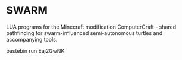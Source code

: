 SWARM
=====

LUA programs for the Minecraft modification ComputerCraft - shared pathfinding for swarm-influenced semi-autonomous turtles and accompanying tools.

pastebin run Eaj2GwNK
